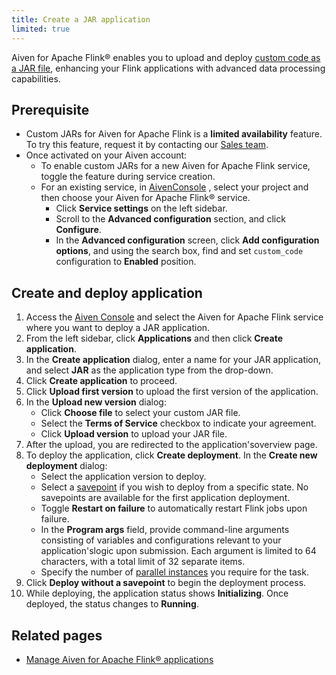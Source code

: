 ```yaml
---
title: Create a JAR application
limited: true
---
```


Aiven for Apache Flink® enables you to upload and deploy
[custom code as a JAR file](/docs/products/flink/concepts/custom-jars), enhancing your
Flink applications with advanced data
processing capabilities.

## Prerequisite

- Custom JARs for Aiven for Apache Flink is a **limited availability** feature.
  To try this feature, request it by contacting
  our [Sales team](mailto:sales@aiven.io).
- Once activated on your Aiven account:
  - To enable custom JARs for a new Aiven for Apache Flink service,
  toggle the feature during service creation.
  - For an existing service, in
[AivenConsole](https://console.aiven.io/) , select your project and then
choose your Aiven for Apache Flink® service.
    - Click **Service settings** on the left sidebar.
    - Scroll to the **Advanced configuration** section, and click
        **Configure**.
    - In the **Advanced configuration** screen, click **Add
        configuration options**, and using the search box, find and set
        `custom_code` configuration to **Enabled** position.

## Create and deploy application

1.  Access the [Aiven Console](https://console.aiven.io/) and select the
    Aiven for Apache Flink service where you want to deploy a JAR
    application.
1.  From the left sidebar, click **Applications** and then click
    **Create application**.
1.  In the **Create application** dialog, enter a name for your JAR
    application, and select **JAR** as the application type from the
    drop-down.
1.  Click **Create application** to proceed.
1.  Click **Upload first version** to upload the first version of the
    application.
1.  In the **Upload new version** dialog:
    -   Click **Choose file** to select your custom JAR file.
    -   Select the **Terms of Service** checkbox to indicate your
        agreement.
    -   Click **Upload version** to upload your JAR file.
1.  After the upload, you are redirected to the application'soverview
    page.
1.  To deploy the application, click **Create deployment**. In the
    **Create new deployment** dialog:
    -   Select the application version to deploy.
    -   Select a
        [savepoint](/docs/products/flink/concepts/savepoints) if you wish to deploy from
        a specific state. No
        savepoints are available for the first application deployment.
    -   Toggle **Restart on failure** to automatically restart Flink
        jobs upon failure.
    -   In the **Program args** field, provide command-line arguments
        consisting of variables and configurations relevant to your
        application'slogic upon submission. Each argument is limited
        to 64 characters, with a total limit of 32 separate items.
    -   Specify the number of [parallel
        instances](https://nightlies.apache.org/flink/flink-docs-master/docs/dev/datastream/execution/parallel/)
        you require for the task.
1.  Click **Deploy without a savepoint** to begin the deployment
    process.
1. While deploying, the application status shows **Initializing**. Once
    deployed, the status changes to **Running**.

## Related pages

-   [Manage Aiven for Apache Flink® applications](/docs/products/flink/howto/manage-flink-applications)

